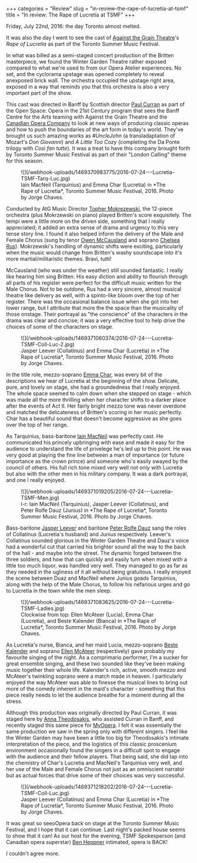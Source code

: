 +++
categories = "Review"
slug = "in-review-the-rape-of-lucretia-at-tsmf"
title = "In review: The Rape of Lucretia at TSMF"
+++

Friday, July 22nd, 2016: the day Toronto almost melted. 

It was also the day I went to see the cast of [Against the Grain Theatre](/scene/companies/against-the-grain-theatre/)'s *Rape of Lucretia* as part of the Toronto Summer Music Festival.

In what was billed as a semi-staged concert production of the Britten masterpiece, we found the Winter Garden Theatre rather exposed compared to what we're used to from our Opera Atelier experiences. No set, and the cyclorama upstage was opened completely to reveal anexposed brick wall. The orchestra occupied the upstage right area, exposed in a way that reminds you that this orchestra is also a very important part of the show. 

This cast was directed in Banff by Scottish director [Paul Curran](/talking-with-directors-paul-curran/) as part of the Open Space: Opera in the 21st Century program that sees the Banff Centre for the Arts teaming with Against the Grain Theatre and the [Canadian Opera Company](/scene/companies/canadian-opera-company/) to look at new ways of producing classic operas and how to push the boundaries of the art form in today's world. They've brought us such amazing works as *#UncleJohn* (a transladaptation of Mozart's *Don Giovanni*) and *A Little Too Cozy* (completing the Da Ponte trilogy with *Così fan tutte*). It was a treat to have this company brought forth by Toronto Summer Music Festival as part of their "London Calling" theme for this season. 

<figure data-type="image">
![](/webhook-uploads/1469370983775/2016-07-24---Lucretia-TSMF-Tarq-Luc.jpg)
<figcaption>Iain MacNeil (Tarquinius) and Emma Char (Lucretia) in *The Rape of Lucretia*, Toronto Summer Music Festival, 2016. Photo by Jorge Chaves.</figcaption>
</figure>

Conducted by AtG Music Director [Topher Mokrezewski](/scene/people/christopher-mokrzewski/), the 12-piece orchestra (plus Mokrzewski on piano) played Britten's score exquisitely. The tempi were a little more on the driven side, something that I really appreciated; it added an extra sense of drama and urgency to this very tense story line. I found it also helped inform the delivery of the Male and Female Chorus (sung by tenor [Owen McCausland](/scene/people/owen-mccausland/) and soprano [Chelsea Rus](/scene/people/chelsea-rus/)). Mokrzewski's handling of dynamic shifts were exciting, particularly when the music would change from Britten's washy soundscape into it's more martial/militaristic themes. Bravi, tutti! 

McCausland (who was under the weather) still sounded fantastic. I really like hearing him sing Britten. His easy diction and ability to flourish through all parts of his register were perfect for the difficult music written for the Male Chorus. Not to be outdone, Rus had a very sincere, almost musical theatre like delivery as well, with a spinto-like bloom over the top of her register. There was the occasional balance issue when she got into her lower range, but I attribute that more the the space than the musicality of those onstage. Their portrayal as "the conscience" of the characters in the drama was clear and concise; it was a very effective tool to help drive the choices of some of the characters on stage. 

<figure data-type="image">
![](/webhook-uploads/1469371060374/2016-07-24---Lucretia-TSMF-Coll-Luc-2.jpg)
<figcaption>Jasper Leever (Collatinus) and Emma Char (Lucretia) in *The Rape of Lucretia*, Toronto Summer Music Festival, 2016. Photo by Jorge Chaves.</figcaption>
</figure>

In the title role, mezzo-soprano [Emma Char](/scene/people/emma-char/), was every bit of the descriptions we hear of Lucretia at the beginning of the show. Delicate, pure, and lovely on stage, she had a groundedness that I really enjoyed. The whole space seemed to calm down when she stepped on stage - which was made all the more thrilling when her character shifts to a darker place after the events of Act II. Her fairly bright mezzo tone was never overdone and matched the delicateness of Britten's scoring in her music perfectly. Char has a beautiful sound that doesn't become aggressive as she goes over the top of her range. 

As Tarquinius, bass-baritone [Iain MacNeil](/scene/people/iain-macneil/) was perfectly cast. He communicated his princely upbringing with ease and made it easy for the audience to understand the life of privelege he's led up to this point. He was very good at playing the fine line between a man of importance (or future importance as the crown prince) and someone who's easily swayed by the council of others. His full rich tone mixed very well not only with Lucretia but also with the other men in his military company. It was a dark portrayal, and one I really enjoyed. 

<figure data-type="image">
![](/webhook-uploads/1469371019205/2016-07-24---Lucretia-TSMF-Men.jpg)
<figcaption>l-r: Iain MacNeil (Tarquinius), Jasper Leever (Collatinus), and Peter Rolfe Dauz (Junius) in *The Rape of Lucretia*, Toronto Summer Music Festival, 2016. Photo by Jorge Chaves.</figcaption>
</figure>

Bass-baritone [Jasper Leever](http://www.jasperleever.com/) and baritone [Peter Rolfe Dauz](/scene/people/peter-rolfe-dauz/) sang the roles of Collatinus (Lucretia's husband) and Junius respectively. Leever's Collatinus sounded glorious in the Winter Garden Theatre and Dauz's voice had a wonderful cut that carried his brighter sound all the way to the back of the hall - and maybe into the street. The dynamic forged between the three soldiers, and how that can quickly and easily turn when mixed with a little too much liquor, was handled very well. They managed to go as far as they needed in the ugliness of it all without being gratuitous. I really enjoyed the scene between Duaz and MacNeil where Junius goads Tarquinius, along with the help of the Male Chorus, to follow his nefarious urges and go to Lucretia in the town while the men sleep. 

<figure data-type="image">
![](/webhook-uploads/1469371083625/2016-07-24---Lucretia-TSMF-Ladies.jpg)
<figcaption>Clockwise from top: Ellen McAteer (Lucia), Emma Char (Lucretia), and Beste Kalender (Bianca) in *The Rape of Lucretia*, Toronto Summer Music Festival, 2016. Photo by Jorge Chaves.</figcaption>
</figure>

As Lucretia's nurse, Bianca, and her maid Lucia, mezzo-soprano [Beste Kalender](/scene/people/beste-kalender/) and soprano [Ellen McAteer](/scene/people/ellen-mcateer/) (respectively) gave probably my favourite singing of the night. As a comprimario performer, I'm a sucker for great ensemble singing, and these two sounded like they've been making music together their whole life. Kalender's rich, active, smooth mezzo and McAteer's twinkling soprano were a match made in heaven. I particularly enjoyed the way McAteer was able to finesse the musical lines to bring out more of the comedy inherent in the maid's character - something that this piece really needs to let the audience breathe for a moment during all the stress. 

Although this production was originally directed by Paul Curran, it was staged here by [Anna Theodosakis](/scene/people/anna-theodosakis/), who assisted Curran in Banff, and recently staged this same piece for [MyOpera](/scene/companies/myopera/). I felt it was essentially the same production we saw in the spring only with different singers. I feel like the Winter Garden may have been a little too big for Theodosakis's intimate interpretation of the piece, and the logistics of this classic proscenium environment occasionally found the singers in a difficult spot to engage with the audience and their fellow players. That being said, she did tap into the chemistry of Char's Lucretia and MacNeil's Tarquinius very well, and her use of the Male and Female Chorus not just as an omniscient narrator but as actual forces that drive some of their choices was very successful. 

<figure data-type="image">
![](/webhook-uploads/1469371218202/2016-07-24---Lucretia-TSMF-Coll-Luc.jpg)
<figcaption>Jasper Leever (Collatinus) and Emma Char (Lucretia) in *The Rape of Lucretia*, Toronto Summer Music Festival, 2016. Photo by Jorge Chaves.</figcaption>
</figure>

It was great so seeoOpera back on stage at the Toronto Summer Music Festival, and I hope that it can continue. Last night's packed house seems to show that it can! As our host for the evening, TSMF Spokesperson (and Canadian opera superstar) [Ben Heppner](/scene/people/ben-heppner/) intimated, opera is BACK! 

I couldn't agree more. 
